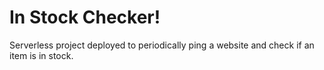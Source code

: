 # In Stock Checker!

Serverless project deployed to periodically ping a website and check if an item is in stock.